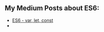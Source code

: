 ## My Medium Posts about ES6:

- [ES6 - var, let, const](https://aysedemirel.medium.com/javascript-101-var-let-const-393959c7d5d2)
- 